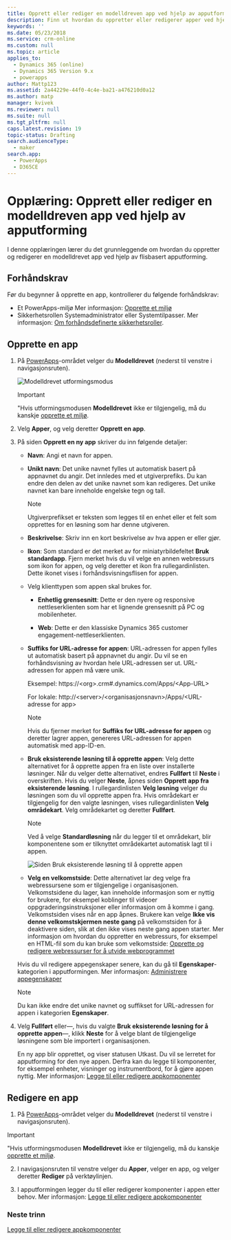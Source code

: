 ```yaml
---
title: Opprett eller rediger en modelldreven app ved hjelp av apputforming i PowerApps | MicrosoftDocs
description: Finn ut hvordan du oppretter eller redigerer apper ved hjelp av apputforming
keywords: ''
ms.date: 05/23/2018
ms.service: crm-online
ms.custom: null
ms.topic: article
applies_to:
  - Dynamics 365 (online)
  - Dynamics 365 Version 9.x
  - powerapps
author: Mattp123
ms.assetid: 2a44229e-44f0-4c4e-ba21-a476210d0a12
ms.author: matp
manager: kvivek
ms.reviewer: null
ms.suite: null
ms.tgt_pltfrm: null
caps.latest.revision: 19
topic-status: Drafting
search.audienceType:
  - maker
search.app:
  - PowerApps
  - D365CE
---
```


# <a name="tutorial-create-a-model-driven-app-by-using-the-app-designer"></a>Opplæring: Opprett eller rediger en modelldreven app ved hjelp av apputforming

I denne opplæringen lærer du det grunnleggende om hvordan du oppretter og redigerer en modelldrevet app ved hjelp av flisbasert apputforming.

## <a name="prerequisites"></a>Forhåndskrav
Før du begynner å opprette en app, kontrollerer du følgende forhåndskrav:
- Et PowerApps-miljø Mer informasjon: [Opprette et miljø](https://docs.microsoft.com/powerapps/administrator/create-environment)
- Sikkerhetsrollen Systemadministrator eller Systemtilpasser. Mer informasjon: [Om forhåndsdefinerte sikkerhetsroller](https://docs.microsoft.com/powerapps/maker/model-driven-apps/share-model-driven-app#about-predefined-security-roles).
 
<a name="createApp"></a>   
## <a name="create-an-app"></a>Opprette en app  

1.  På [PowerApps](https://web.powerapps.com/?utm_source=padocs&utm_medium=linkinadoc&utm_campaign=referralsfromdoc)-området velger du **Modelldrevet** (nederst til venstre i navigasjonsruten).  

    ![Modelldrevet utformingsmodus](media/model-driven-switch.png)

    > [!IMPORTANT]
    > "Hvis utformingsmodusen **Modelldrevet** ikke er tilgjengelig, må du kanskje [opprette et miljø](https://docs.microsoft.com/powerapps/administrator/create-environment). 

2. Velg **Apper**, og velg deretter **Opprett en app**.

3. På siden **Opprett en ny app** skriver du inn følgende detaljer: 

    - **Navn**: Angi et navn for appen.  
  
    - **Unikt navn**: Det unike navnet fylles ut automatisk basert på appnavnet du angir. Det innledes med et utgiverprefiks. Du kan endre den delen av det unike navnet som kan redigeres. Det unike navnet kan bare inneholde engelske tegn og tall.  
  
        > [!NOTE]
        >  Utgiverprefikset er teksten som legges til en enhet eller et felt som opprettes for en løsning som har denne utgiveren.   
  
    - **Beskrivelse**: Skriv inn en kort beskrivelse av hva appen er eller gjør.  
  
    - **Ikon**: Som standard er det merket av for miniatyrbildefeltet **Bruk standardapp**. Fjern merket hvis du vil velge en annen webressurs som ikon for appen, og velg deretter et ikon fra rullegardinlisten. Dette ikonet vises i forhåndsvisningsflisen for appen.  
  
    - Velg klienttypen som appen skal brukes for.  
  
        - **Enhetlig grensesnitt**: Dette er den nyere og responsive nettleserklienten som har et lignende grensesnitt på PC og mobilenheter.  

        - **Web**: Dette er den klassiske Dynamics 365 customer engagement-nettleserklienten.  
    
    - **Suffiks for URL-adresse for appen**: URL-adressen for appen fylles ut automatisk basert på appnavnet du angir. Du vil se en forhåndsvisning av hvordan hele URL-adressen ser ut. URL-adressen for appen må være unik.  
  
         Eksempel: https://\<org>.crm#.dynamics.com/Apps/\<App-URL>

         For lokale: http://\<server>/\<organisasjonsnavn>/Apps/\<URL-adresse for app> 
  
      > [!NOTE]
      >  Hvis du fjerner merket for **Suffiks for URL-adresse for appen** og deretter lagrer appen, genereres URL-adressen for appen automatisk med app-ID-en.  
  
    - **Bruk eksisterende løsning til å opprette appen**: Velg dette alternativet for å opprette appen fra en liste over installerte løsninger. Når du velger dette alternativet, endres **Fullført** til **Neste** i overskriften. Hvis du velger **Neste**, åpnes siden **Opprett app fra eksisterende løsning**. I rullegardinlisten **Velg løsning** velger du løsningen som du vil opprette appen fra. Hvis områdekart er tilgjengelig for den valgte løsningen, vises rullegardinlisten **Velg områdekart**. Velg områdekartet og deretter **Fullført**.

      > [!NOTE]
      > Ved å velge **Standardløsning** når du legger til et områdekart, blir komponentene som er tilknyttet områdekartet automatisk lagt til i appen.  

      ![Siden Bruk eksisterende løsning til å opprette appen](media/use-existing-solution-to-create-the-app.png "Siden Bruk eksisterende løsning til å opprette appen") 

    - **Velg en velkomstside**: Dette alternativet lar deg velge fra webressursene som er tilgjengelige i organisasjonen. Velkomstsidene du lager, kan inneholde informasjon som er nyttig for brukere, for eksempel koblinger til videoer oppgraderingsinstruksjoner eller informasjon om å komme i gang. Velkomstsiden vises når en app åpnes. Brukere kan velge **Ikke vis denne velkomstskjermen neste gang** på velkomstsiden for å deaktivere siden, slik at den ikke vises neste gang appen starter. Mer informasjon om hvordan du oppretter en webressurs, for eksempel en HTML-fil som du kan bruke som velkomstside: [Opprette og redigere webressurser for å utvide webprogrammet](create-edit-web-resources.md)  
      
    Hvis du vil redigere appegenskaper senere, kan du gå til **Egenskaper**-kategorien i apputformingen. Mer informasjon: [Administrere appegenskaper](manage-app-properties.md)  
  
     > [!NOTE]
     >  Du kan ikke endre det unike navnet og suffikset for URL-adressen for appen i kategorien **Egenskaper**.  
  
4. Velg **Fullført** eller&mdash;, hvis du valgte **Bruk eksisterende løsning for å opprette appen**&mdash;, klikk **Neste** for å velge blant de tilgjengelige løsningene som ble importert i organisasjonen.  
  
    En ny app blir opprettet, og viser statusen Utkast. Du vil se lerretet for apputforming for den nye appen. Derfra kan du legge til komponenter, for eksempel enheter, visninger og instrumentbord, for å gjøre appen nyttig. Mer informasjon: [Legge til eller redigere appkomponenter](add-edit-app-components.md)  
   
<a name="editApp"></a>   
## <a name="edit-an-app"></a>Redigere en app  
  
1.  På [PowerApps](https://web.powerapps.com/?utm_source=padocs&utm_medium=linkinadoc&utm_campaign=referralsfromdoc)-området velger du **Modelldrevet** (nederst til venstre i navigasjonsruten).  

> [!IMPORTANT]
> "Hvis utformingsmodusen **Modelldrevet** ikke er tilgjengelig, må du kanskje [opprette et miljø](https://docs.microsoft.com/powerapps/administrator/create-environment). 

2. I navigasjonsruten til venstre velger du **Apper**, velger en app, og velger deretter **Rediger** på verktøylinjen.   

3. I apputformingen legger du til eller redigerer komponenter i appen etter behov. Mer informasjon: [Legge til eller redigere appkomponenter](add-edit-app-components.md)  
 
  
### <a name="next-steps"></a>Neste trinn  
 [Legge til eller redigere appkomponenter](add-edit-app-components.md)   


